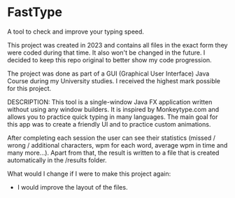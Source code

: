 # FastType
A tool to check and improve your typing speed.

This project was created in 2023 and contains all files in the exact form they were coded during that time.
It also won't be changed in the future. I decided to keep this repo original to better show my code progression.

The project was done as part of a GUI (Graphical User Interface) Java Course during my University studies. I received the highest mark possible for this project.

DESCRIPTION:
This tool is a single-window Java FX application written without using any window builders.
It is inspired by Monkeytype.com and allows you to practice quick typing in many languages.
The main goal for this app was to create a friendly UI and to practice custom animations. 

After completing each session the user can see their statistics (missed / wrong / additional characters, wpm for each word, average wpm in time and many more...).
Apart from that, the result is written to a file that is created automatically in the /results folder.

What would I change if I were to make this project again:
- I would improve the layout of the files.
